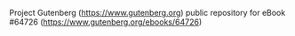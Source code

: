 Project Gutenberg (https://www.gutenberg.org) public repository for
eBook #64726 (https://www.gutenberg.org/ebooks/64726)
